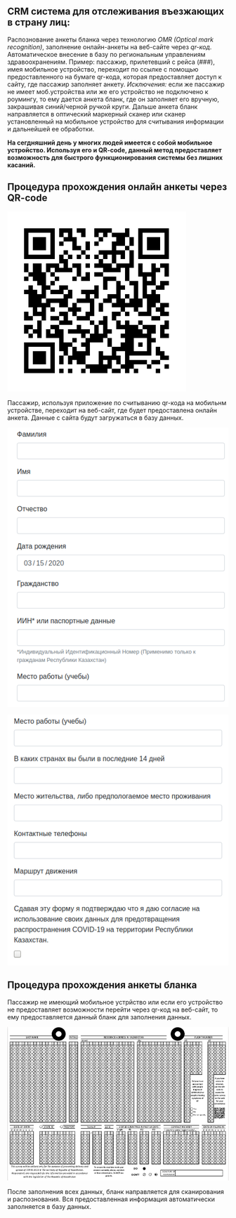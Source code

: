 ## CRM система для отслеживания въезжающих в страну лиц:
Распознование анкеты бланка через технологию *OMR (Optical mark recognition)*, заполнение онлайн-анкеты на веб-сайте через *qr-код*. 
Автоматическое внесение в базу по региональным управлениям здравоохранениям.
Пример: пассажир, прилетевший с рейса (###), имея мобильное устройство, переходит по ссылке с помощью предоставленного на бумаге qr-кода, которая предоставляет доступ к сайту, где пассажир заполняет анкету. 
*Исключения:* если же пассажир не имеет моб.устройства или же его устройство не подключено к роумингу, то ему дается анкета бланк, где он заполняет его вручную, закрашивая синий/черной ручкой круги. Дальше анкета бланк направляется в оптический маркерный сканер или сканер установленный на мобильное устройство для считывания информации и дальнейшей ее обработки.

**На сегдняшний день у многих людей имеется с собой мобильное устройство. Используя его и QR-code, данный метод предоставляет возможность для быстрого функционирования системы без лишних касаний.**

## Процедура прохождения онлайн анкеты через QR-code
![QR-code](https://github.com/AnuarTB/crm-alem-hackathon/blob/master/qr-code.png)

Пассажир, используя приложение по считыванию qr-кода на мобильнм устройстве, переходит на веб-сайт, где будет предоставлена онлайн анкета. Данные с сайта будут загружаться в базу данных.

![online_form1](https://github.com/AnuarTB/crm-alem-hackathon/blob/master/online_form1.png)

![online_form2](https://github.com/AnuarTB/crm-alem-hackathon/blob/master/online_form2.png)


## Процедура прохождения анкеты бланка
Пассажир не имеющий мобильное устрйство или если его устройство не предоставляет возможности перейти через qr-код на веб-сайт, то ему предоставляется данный бланк для заполнения данных. 

![bubbleform](https://github.com/AnuarTB/crm-alem-hackathon/blob/master/blank.png)

После заполнения всех данных, бланк направляется для сканирования и распознования. Вся предоставленная информация автоматически заполняется в базу данных.

